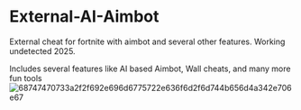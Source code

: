 # External-AI-Aimbot
External cheat for fortnite with aimbot and several other features. Working undetected 2025.

Includes several features like AI based Aimbot, Wall cheats, and many more fun tools
![68747470733a2f2f692e696d6775722e636f6d2f6d744b656d4a342e706e67](https://github.com/user-attachments/assets/0514da3d-a1ef-4de9-8ce8-5ade79ca6b6f)
